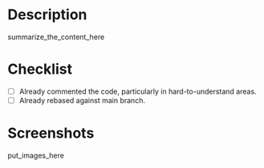 # Description

summarize_the_content_here

# Checklist

- [ ] Already commented the code, particularly in hard-to-understand areas.
- [ ] Already rebased against main branch.

# Screenshots

put_images_here
